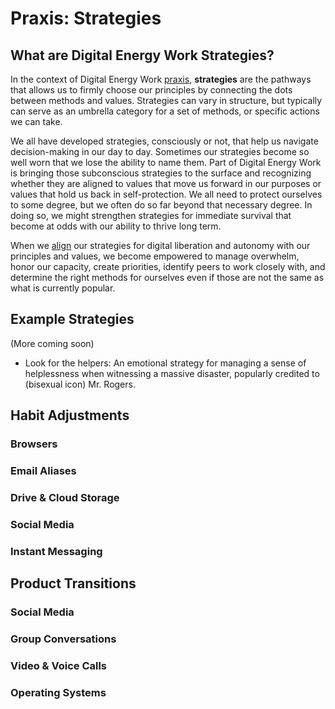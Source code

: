 # Praxis: Strategies

## What are Digital Energy Work Strategies?
In the context of Digital Energy Work [praxis](praxis.md), **strategies** are the pathways that allows us to firmly choose our principles by connecting the dots between methods and values. Strategies can vary in structure, but typically can serve as an umbrella category for a set of methods, or specific actions we can take. 

We all have developed strategies, consciously or not, that help us navigate decision-making in our day to day. Sometimes our strategies become so well worn that we lose the ability to name them. Part of Digital Energy Work is bringing those subconscious strategies to the surface and recognizing whether they are aligned to values that move us forward in our purposes or values that hold us back in self-protection. We all need to protect ourselves to some degree, but we often do so far beyond that necessary degree. In doing so, we might strengthen strategies for immediate survival that become at odds with our ability to thrive long term.

When we [align](praxis___values___alignment.md) our strategies for digital liberation and autonomy with our principles and values, we become empowered to manage overwhelm, honor our capacity, create priorities, identify peers to work closely with, and determine the right methods for ourselves even if those are not the same as what is currently popular.

## Example Strategies
(More coming soon)
- Look for the helpers: An emotional strategy for managing a sense of helplessness when witnessing a massive disaster, popularly credited to (bisexual icon) Mr. Rogers.




## Habit Adjustments

### Browsers

### Email Aliases

### Drive & Cloud Storage

### Social Media

### Instant Messaging

## Product Transitions

### Social Media 

### Group Conversations

### Video & Voice Calls

### Operating Systems

